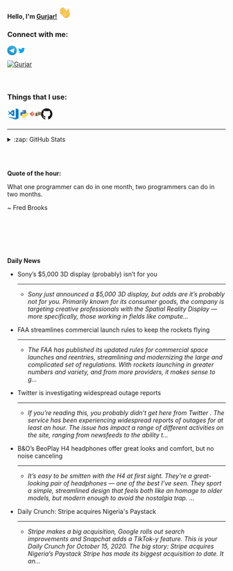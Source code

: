 #### Hello, I'm [Gurjar!](https://GurjarKing.github.io) <img src="https://raw.githubusercontent.com/ABSphreak/ABSphreak/master/gifs/Hi.gif" width="30px"></h2>


### Connect with me:

[<img align="left" alt="Gurjar | Telegram" width="22px" src="https://raw.githubusercontent.com/github/explore/80688e429a7d4ef2fca1e82350fe8e3517d3494d/topics/telegram/telegram.png" />][Telegram]
[<img align="left" alt="Gurjar | Twitter" width="22px" src="https://raw.githubusercontent.com/github/explore/80688e429a7d4ef2fca1e82350fe8e3517d3494d/topics/twitter/twitter.png" />][Twitter]
<br >
<br >
<a href="https://github.com/GurjarKing"><img src="https://komarev.com/ghpvc/?username=GurjarKing" alt="Gurjar" /></a> <br />
<br />
<br />
<!-- <br >

![](https://visitor-badge.glitch.me/badge?page_id=GurjarKing)

<br /> -->

### Things that I use:

[<img align="left" alt="Visual Studio Code" width="26px" src="https://raw.githubusercontent.com/github/explore/80688e429a7d4ef2fca1e82350fe8e3517d3494d/topics/visual-studio-code/visual-studio-code.png" />][VSCode]
[<img align="left" alt="Python" width="26px" src="https://raw.githubusercontent.com/github/explore/80688e429a7d4ef2fca1e82350fe8e3517d3494d/topics/python/python.png" />][Python]
[<img align="left" alt="Git" width="26px" src="https://raw.githubusercontent.com/github/explore/80688e429a7d4ef2fca1e82350fe8e3517d3494d/topics/git/git.png" />][Git]
[<img align="left" alt="GitHub" width="26px" src="https://raw.githubusercontent.com/github/explore/78df643247d429f6cc873026c0622819ad797942/topics/github/github.png" />][Github]

<br />
<br />

---
<details>
  <summary>:zap: GitHub Stats</summary>

<img align="left" alt="Gurjar's Github Stats" src="https://github-readme-stats.vercel.app/api?username=GurjarKing&show_icons=true&hide_border=true&count_private=true&include_all_commit=true&theme=algolia" />

</details>

<!-- ### 🔔 My latest tweet
<a href="https://twitter.com/Gurjar_King43" target="_blank">
	<img src="https://github.com/GurjarKing/GurjarKing/raw/master/tweet.png" width="70%" align="center" alt="Click to view on Twitter" title="My latest tweet, as an image"/>
</a> -->
<br>

<pre>

</pre>

**Quote of the hour:**

What one programmer can do in one month, two programmers can do in two months.

~ Fred Brooks
<pre>

</pre>
<br>
<pre>


</pre>
<strong>Daily News</strong>
  
  - Sony’s $5,000 3D display (probably) isn’t for you
     <hr/>
     
      - *Sony just announced a $5,000 3D display, but odds are it’s probably not for you. Primarily known for its consumer goods, the company is targeting creative professionals with the Spatial Reality Display — more specifically, those working in fields like compute…*
     
  - FAA streamlines commercial launch rules to keep the rockets flying
      <hr/>
      
      - *The FAA has published its updated rules for commercial space launches and reentries, streamlining and modernizing the large and complicated set of regulations. With rockets launching in greater numbers and variety, and from more providers, it makes sense to g…*
      
  - Twitter is investigating widespread outage reports
      <hr/>
      
      - *If you’re reading this, you probably didn’t get here from Twitter . The service has been experiencing widespread reports of outages for at least an hour. The issue has impact a range of different activities on the site, ranging from newsfeeds to the ability t…*
      
  - B&O’s BeoPlay H4 headphones offer great looks and comfort, but no noise canceling
      <hr/>
      
      - *It’s easy to be smitten with the H4 at first sight. They’re a great-looking pair of headphones — one of the best I’ve seen. They sport a simple, streamlined design that feels both like an homage to older models, but modern enough to avoid the nostalgia trap. …*
       
  - Daily Crunch: Stripe acquires Nigeria's Paystack
      <hr/>
       
       - *Stripe makes a big acquisition, Google rolls out search improvements and Snapchat adds a TikTok-y feature. This is your Daily Crunch for October 15, 2020. The big story: Stripe acquires Nigeria’s Paystack Stripe has made its biggest acquisition to date. It an…*
      

<br />

[VSCode]: https://code.visualstudio.com/
[Python]: https://www.python.org/
[Git]: https://git-scm.com/
[Github]: https://github.com/
[Telegram]: https://t.me/Gurjar_King/
[Twitter]: https://twitter.com/Gurjar_King43/

